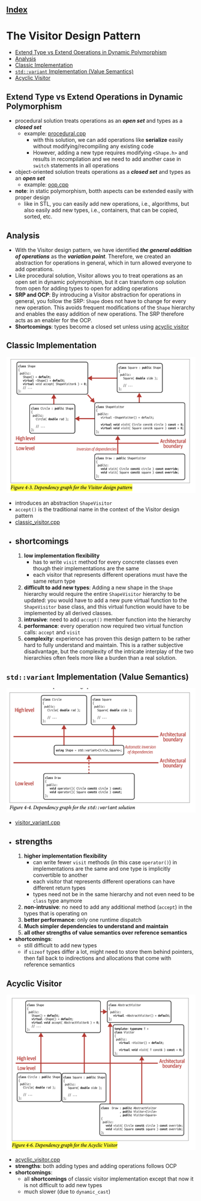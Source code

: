 ## [Index](../c++_software_design.md)

# The Visitor Design Pattern

- [Extend Type vs Extend Operations in Dynamic Polymorphism](#extend-type-vs-extend-operations-in-dynamic-polymorphism)
- [Analysis](#analysis)
- [Classic Implementation](#classic-implementation)
- [`std::variant` Implementation (Value Semantics)](#stdvariant-implementation-value-semantics)
- [Acyclic Visitor](#acyclic-visitor)


## Extend Type vs Extend Operations in Dynamic Polymorphism

- procedural solution treats operations as an ___open set___ and types as a ___closed set___
    - example: [procedural.cpp](./procedural.cpp)
        - with this solution, we can add operations like __serialize__ easily without modifying/recompiling any existing code
        - However, adding a new type requires modifying `<Shape.h>` and results in recompilation and we need to add another case in `switch` statements in all operations
- object-oriented solution treats operations as a ___closed set___ and types as an ___open set___
    - example: [oop.cpp](./oop.cpp)
- __note__: in static polymorphism, botth aspects can be extended easily with proper design
    - like in STL, you can easily add new operations, i.e., algorithms, but also easily add new types, i.e., containers, that can be copied, sorted, etc.

## Analysis

- With the Visitor design pattern, we have identified ___the general addition of operations___ as the ___variation point___. Therefore, we created an abstraction for operations in general, which in turn allowed everyone to add operations.
- Like procedural solution, Visitor allows you to treat operations as an open set in dynamic polymorphism, but it can transform oop solution from open for adding types to open for adding operations
- __SRP and OCP__: By introducing a Visitor abstraction for operations in general, you follow the SRP: `Shape` does not have to change for every new operation. This avoids frequent modifications of the `Shape` hierarchy and enables the easy addition of new operations. The SRP therefore acts as an enabler for the OCP.
- __Shortcomings__: types become a closed set unless using [acyclic visitor](#acyclic-visitor)

## Classic Implementation

<img src="./figure4-3.png">

- introduces an abstraction `ShapeVisitor`
- `accept()` is the traditional name in the context of the Visitor design pattern
- [classic_visitor.cpp](./classic_visitor.cpp)
- shortcomings
    - 
    1. __low implementation flexibility__
        - has to write `visit` method for every concrete classes even though their implementations are the same
        - each visitor that represents different operations must have the same return type
    2. __difficult to add new types__: Adding a new shape in the `Shape` hierarchy would require the entire `ShapeVisitor` hierarchy to be updated: you would have to add a new pure virtual function to the `ShapeVisitor` base class, and this virtual function would have to be implemented by all derived classes.
    3. __intrusive__: need to add `accept()` member function into the hierarchy
    4. __performance__: every operation now required two virtual function calls: `accept` and `visit`
    5. __complexity__: experience has proven this design pattern to be rather hard to fully understand and maintain. This is a rather subjective disadvantage, but the complexity of the intricate interplay of the two hierarchies often feels more like a burden than a real solution.

## `std::variant` Implementation (Value Semantics)

<img src="./figure4-4.png">

- [visitor_variant.cpp](./visitor_variant.cpp)
- strengths
    -
    1. __higher implementation flexibility__
        - can write fewer `visit` methods (in this case `operator()`) in implementations are the same and one type is implicitly convertible to another
        - each visitor that represents different operations can have different return types
        - types need not be in the same hierarchy and not even need to be `class` type anymore
    2. __non-intrusive__: no need to add any additional method (`accept`) in the types that is operating on
    3. __better performance__: only one runtime dispatch
    4. __Much simpler dependencies to understand and maintain__
    4. __all other strengths of value semantics over reference semantics__
- __shortcomings__:
    - still difficult to add new types
    - if `sizeof` types differ a lot, might need to store them behind pointers, then fall back to indirections and allocations that come with reference semantics

## Acyclic Visitor

<img src="./figure4-6.png"> 

- [acyclic_visitor.cpp](./acyclic_visitor.cpp)
- __strengths__: both adding types and adding operations follows OCP
- __shortcomings__:
    - all __shortcomings__ of classic visitor implementation except that now it is not difficult to add new types
    - much slower (due to `dynamic_cast`)